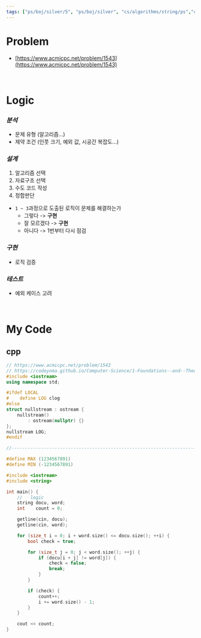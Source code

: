 ```yaml
---
tags: ["ps/boj/silver/5", "ps/boj/silver", "cs/algorithms/string/ps","cs/algorithms/bruteforcing/ps"]
---
```


# Problem
- [https://www.acmicpc.net/problem/1543](https://www.acmicpc.net/problem/1543)

<br/>

# Logic

### *분석*
- 문제 유형 (알고리즘...)
- 제약 조건 (인풋 크기, 예외 값, 시공간 복잡도...)

### *설계*
1. 알고리즘 선택
2. 자료구조 선택
3. 수도 코드 작성
4. 정합판단
  - `1 ~ 3`과정으로 도출된 로직이 문제를 해결하는가
    - 그렇다 -> **구현**
    - 잘 모르겠다 -> **구현**
    - 아니다 -> 1번부터 다시 점검

### *구현*
- 로직 검증

### *테스트*
- 예외 케이스 고려

<br/>

# My Code
## cpp
```cpp title="boj/1543.cpp"
// https://www.acmicpc.net/problem/1543
// https://codeyoma.github.io/Computer-Science/1-Foundations--and--Theory/Algorithms/ps/boj/1543/1543
#include <iostream>
using namespace std;

#ifdef LOCAL
#    define LOG clog
#else
struct nullstream : ostream {
    nullstream()
        : ostream(nullptr) {}
};
nullstream LOG;
#endif

//--------------------------------------------------------------------------------------------------

#define MAX (1234567891)
#define MIN (-1234567891)

#include <iostream>
#include <string>

int main() {
    //   logic
    string docu, word;
    int    count = 0;

    getline(cin, docu);
    getline(cin, word);

    for (size_t i = 0; i + word.size() <= docu.size(); ++i) {
        bool check = true;

        for (size_t j = 0; j < word.size(); ++j) {
            if (docu[i + j] != word[j]) {
                check = false;
                break;
            }
        }

        if (check) {
            count++;
            i += word.size() - 1;
        }
    }

    cout << count;
}

```
